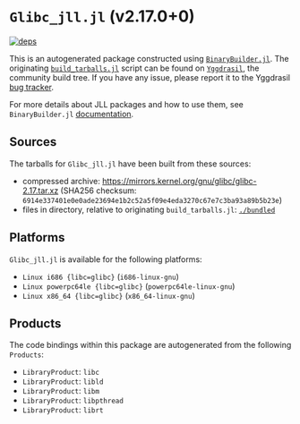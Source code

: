 # `Glibc_jll.jl` (v2.17.0+0)

[![deps](https://juliahub.com/docs/Glibc_jll/deps.svg)](https://juliahub.com/ui/Packages/Glibc_jll/CNTvp?page=2)

This is an autogenerated package constructed using [`BinaryBuilder.jl`](https://github.com/JuliaPackaging/BinaryBuilder.jl). The originating [`build_tarballs.jl`](https://github.com/JuliaPackaging/Yggdrasil/blob/64ae55b25990853b58fc5ce98a4850a7b033f309/G/Glibc/Glibc@2.17/build_tarballs.jl) script can be found on [`Yggdrasil`](https://github.com/JuliaPackaging/Yggdrasil/), the community build tree.  If you have any issue, please report it to the Yggdrasil [bug tracker](https://github.com/JuliaPackaging/Yggdrasil/issues).

For more details about JLL packages and how to use them, see `BinaryBuilder.jl` [documentation](https://juliapackaging.github.io/BinaryBuilder.jl/dev/jll/).

## Sources

The tarballs for `Glibc_jll.jl` have been built from these sources:

* compressed archive: https://mirrors.kernel.org/gnu/glibc/glibc-2.17.tar.xz (SHA256 checksum: `6914e337401e0e0ade23694e1b2c52a5f09e4eda3270c67e7c3ba93a89b5b23e`)
* files in directory, relative to originating `build_tarballs.jl`: [`./bundled`](https://github.com/JuliaPackaging/Yggdrasil/tree/64ae55b25990853b58fc5ce98a4850a7b033f309/G/Glibc/Glibc@2.17/bundled)

## Platforms

`Glibc_jll.jl` is available for the following platforms:

* `Linux i686 {libc=glibc}` (`i686-linux-gnu`)
* `Linux powerpc64le {libc=glibc}` (`powerpc64le-linux-gnu`)
* `Linux x86_64 {libc=glibc}` (`x86_64-linux-gnu`)

## Products

The code bindings within this package are autogenerated from the following `Products`:

* `LibraryProduct`: `libc`
* `LibraryProduct`: `libld`
* `LibraryProduct`: `libm`
* `LibraryProduct`: `libpthread`
* `LibraryProduct`: `librt`
